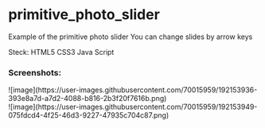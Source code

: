 # primitive_photo_slider
Example of the primitive photo slider
You can change slides by arrow keys

Steck: 
HTML5
CSS3
Java Script

<h3>Screenshots:</h3>
![image](https://user-images.githubusercontent.com/70015959/192153936-393e8a7d-a7d2-4088-b816-2b3f20f7616b.png)
<br>
![image](https://user-images.githubusercontent.com/70015959/192153949-075fdcd4-4f25-46d3-9227-47935c704c87.png)

